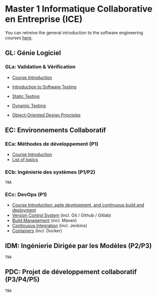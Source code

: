 # Master 1 Informatique Collaborative en Entreprise (ICE)

You can retreive the general introduction to the software engineering courses [here](./2017-18-personalintro-combemale.pdf).

## GL: Génie Logiciel

### GLa: Validation & Vérification

- [Course Introduction](./vv/1-introduction.pdf)
- [Introduction to Software Testing](./vv/2-test.pdf)
- [Static Testing](./vv/3-static-test.pdf)
- [Dynamic Testing](./vv/4-dynamic-test.pdf)

- [Object-Oriented Design Principles]()

## EC: Environnements Collaboratif

### ECa: Méthodes de développement (P1)

- [Course Introduction](./2017-18-eca-intro-combemale.pdf)
- [List of topics](./eca)

### ECb: Ingénierie des systèmes (P1/P2)

    TBA

### ECc: DevOps (P1)

- [Course Introduction: agile development, and continuous build and deployment]()
- [Version Control System]() (incl. Git / Github / Gitlab)
- [Build Management]() (incl. Maven)
- [Continuous Integration]() (incl. Jenkins)
- [Containers]() (incl. Docker)

## IDM: Ingénierie Dirigée par les Modèles (P2/P3)

    TBA

## PDC: Projet de développement collaboratif (P3/P4/P5)

    TBA


